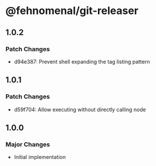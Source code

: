 # @fehnomenal/git-releaser

## 1.0.2

### Patch Changes

- d94e387: Prevent shell expanding the tag listing pattern

## 1.0.1

### Patch Changes

- d59f704: Allow executing without directly calling node

## 1.0.0

### Major Changes

- Initial implementation
